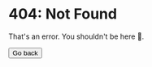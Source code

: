 
# 404: Not Found

That's an error. You shouldn't be here 👀.

<div class="!m-4 !mb-16">
    <button id="go-back" class="p-2 w-full rounded-xl bg-gray-800 dark:bg-gray-900">Go back</button>
</div>

<script>
    document.getElementById("go-back").addEventListener("click", function() {
        window.history.back()
    })
</script>
